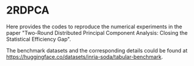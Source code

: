 # 2RDPCA
Here provides the codes to reproduce the numerical experiments in the paper "Two-Round Distributed Principal Component Analysis: Closing the Statistical Efficiency Gap". 

The benchmark datasets and the corresponding details could be found at https://huggingface.co/datasets/inria-soda/tabular-benchmark.

